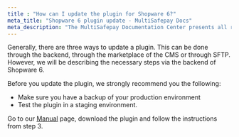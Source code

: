```yaml
---
title : "How can I update the plugin for Shopware 6?"
meta_title: "Shopware 6 plugin update - MultiSafepay Docs"
meta_description: "The MultiSafepay Documentation Center presents all relevant information about our Plugins and API. You can also find support pages for payment methods, tools and general questions as well as the contact details of our Support and Integration Teams."
---
```


Generally, there are three ways to update a plugin. This can be done through the backend, through the marketplace of the CMS or through SFTP. However, we will be describing the necessary steps via the backend of Shopware 6.

Before you update the plugin, we strongly recommend you the following:

* Make sure you have a backup of your production environment
* Test the plugin in a staging environment.

Go to our [Manual](/integrations/shopware6/manual) page, download the plugin and follow the instructions from step 3.